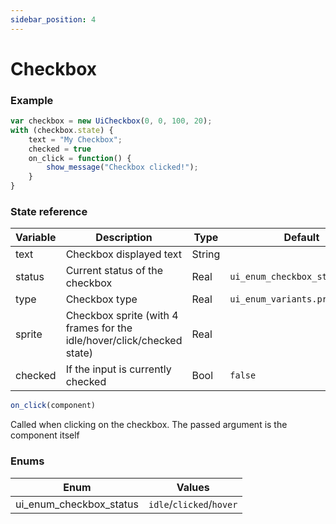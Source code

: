 ```yaml
---
sidebar_position: 4
---
```


# Checkbox

### Example

```js
var checkbox = new UiCheckbox(0, 0, 100, 20);
with (checkbox.state) {
    text = "My Checkbox";
    checked = true
    on_click = function() {
        show_message("Checkbox clicked!");
    }
}
```

### State reference

| Variable      | Description                               | Type   | Default                         |
|---------------|-------------------------------------------|--------|---------------------------------|
| text          | Checkbox displayed text                   | String |                                 |
| status        | Current status of the checkbox            | Real   | `ui_enum_checkbox_status.idle`  |
| type          | Checkbox type                             | Real   | `ui_enum_variants.primary`      |
| sprite        | Checkbox sprite (with 4 frames for the idle/hover/click/checked state) | Real |      |    
| checked       | If the input is currently checked         | Bool   | `false`                         |

```js
on_click(component)
```

Called when clicking on the checkbox. The passed argument is the component itself

### Enums

| Enum                     | Values                   |
|--------------------------|--------------------------|
| ui_enum_checkbox_status | `idle`/`clicked`/`hover` |
